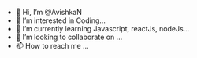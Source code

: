 - 👋 Hi, I’m @AvishkaN
- 👀 I’m interested in Coding...
- 🌱 I’m currently learning Javascript, reactJs, nodeJs...
- 💞️ I’m looking to collaborate on ...
- 📫 How to reach me ...

<!---
AvishkaN/AvishkaN is a ✨ special ✨ repository because its `README.md` (this file) appears on your GitHub profile.
You can click the Preview link to take a look at your changes.
--->
